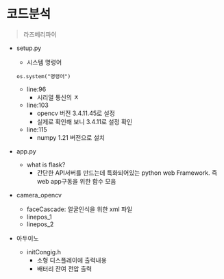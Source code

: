 # 코드분석

> 라즈베리파이 
- setup.py
  - 시스템 명령어 
  ``` 
  os.system("명령어") 
  ```
  - line:96
    - 시리얼 통신의 ㅈ
  - line:103
    - opencv 버전 3.4.11.45로 설정
    - 실제로 확인해 보니 3.4.11로 설정 확인
  - line:115
    - numpy 1.21 버전으로 설치

- app.py
  - what is flask?
    - 간단한 API서버를 만드는데 특화되어있는 python web Framework. 즉 web app구동을 위한 함수 모음
- camera_opencv
  - faceCascade: 얼굴인식을 위한 xml 파일 
  - linepos_1
  - linepos_2
- 아두이노
  - initCongig.h
    - 소형 디스플레이에 출력내용
    - 배터리 잔여 전압 출력
